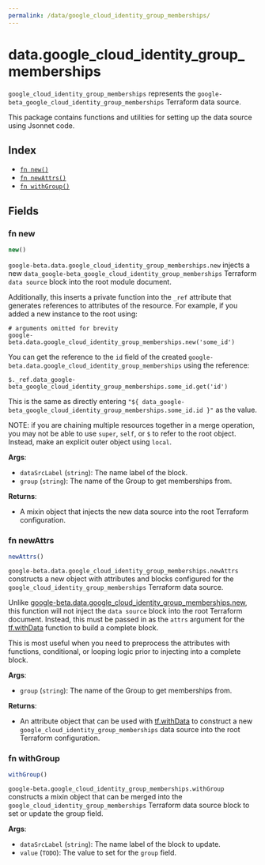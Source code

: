 ```yaml
---
permalink: /data/google_cloud_identity_group_memberships/
---
```


# data.google_cloud_identity_group_memberships

`google_cloud_identity_group_memberships` represents the `google-beta_google_cloud_identity_group_memberships` Terraform data source.



This package contains functions and utilities for setting up the data source using Jsonnet code.


## Index

* [`fn new()`](#fn-new)
* [`fn newAttrs()`](#fn-newattrs)
* [`fn withGroup()`](#fn-withgroup)

## Fields

### fn new

```ts
new()
```


`google-beta.data.google_cloud_identity_group_memberships.new` injects a new `data_google-beta_google_cloud_identity_group_memberships` Terraform `data source`
block into the root module document.

Additionally, this inserts a private function into the `_ref` attribute that generates references to attributes of the
resource. For example, if you added a new instance to the root using:

    # arguments omitted for brevity
    google-beta.data.google_cloud_identity_group_memberships.new('some_id')

You can get the reference to the `id` field of the created `google-beta.data.google_cloud_identity_group_memberships` using the reference:

    $._ref.data_google-beta_google_cloud_identity_group_memberships.some_id.get('id')

This is the same as directly entering `"${ data_google-beta_google_cloud_identity_group_memberships.some_id.id }"` as the value.

NOTE: if you are chaining multiple resources together in a merge operation, you may not be able to use `super`, `self`,
or `$` to refer to the root object. Instead, make an explicit outer object using `local`.

**Args**:
  - `dataSrcLabel` (`string`): The name label of the block.
  - `group` (`string`): The name of the Group to get memberships from.

**Returns**:
- A mixin object that injects the new data source into the root Terraform configuration.


### fn newAttrs

```ts
newAttrs()
```


`google-beta.data.google_cloud_identity_group_memberships.newAttrs` constructs a new object with attributes and blocks configured for the `google_cloud_identity_group_memberships`
Terraform data source.

Unlike [google-beta.data.google_cloud_identity_group_memberships.new](#fn-googlecloudidentitygroupmembershipsnew), this function will not inject the `data source`
block into the root Terraform document. Instead, this must be passed in as the `attrs` argument for the
[tf.withData](https://github.com/tf-libsonnet/core/tree/main/docs#fn-withdata) function to build a complete block.

This is most useful when you need to preprocess the attributes with functions, conditional, or looping logic prior to
injecting into a complete block.

**Args**:
  - `group` (`string`): The name of the Group to get memberships from.

**Returns**:
  - An attribute object that can be used with [tf.withData](https://github.com/tf-libsonnet/core/tree/main/docs#fn-withdata) to construct a new `google_cloud_identity_group_memberships` data source into the root Terraform configuration.


### fn withGroup

```ts
withGroup()
```

`google-beta.google_cloud_identity_group_memberships.withGroup` constructs a mixin object that can be merged into the `google_cloud_identity_group_memberships`
Terraform data source block to set or update the group field.



**Args**:
  - `dataSrcLabel` (`string`): The name label of the block to update.
  - `value` (`TODO`): The value to set for the `group` field.
